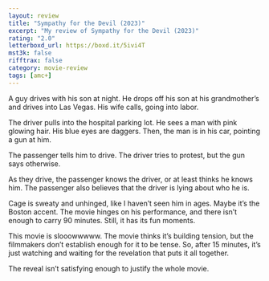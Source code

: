 ```yaml
---
layout: review
title: "Sympathy for the Devil (2023)"
excerpt: "My review of Sympathy for the Devil (2023)"
rating: "2.0"
letterboxd_url: https://boxd.it/5ivi4T
mst3k: false
rifftrax: false
category: movie-review
tags: [amc+]
---
```


A guy drives with his son at night. He drops off his son at his grandmother’s and drives into Las Vegas. His wife calls, going into labor.

The driver pulls into the hospital parking lot. He sees a man with pink glowing hair. His blue eyes are daggers. Then, the man is in his car, pointing a gun at him.

The passenger tells him to drive. The driver tries to protest, but the gun says otherwise.

As they drive, the passenger knows the driver, or at least thinks he knows him. The passenger also believes that the driver is lying about who he is.

Cage is sweaty and unhinged, like I haven’t seen him in ages. Maybe it’s the Boston accent. The movie hinges on his performance, and there isn’t enough to carry 90 minutes. Still, it has its fun moments.

This movie is slooowwwww. The movie thinks it’s building tension, but the filmmakers don’t establish enough for it to be tense. So, after 15 minutes, it’s just watching and waiting for the revelation that puts it all together.

The reveal isn’t satisfying enough to justify the whole movie.
